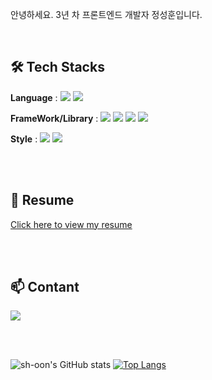 안녕하세요. 3년 차 프론트엔드 개발자 정성훈입니다.

<br />

## 🛠 Tech Stacks

**Language** : 
<span><img src="https://img.shields.io/badge/JavaScript-F7DF1E?style=flat-square&logo=JavaScript&logoColor=white"/></span>
<span><img src="https://img.shields.io/badge/TypeScript-3178C6?style=flat-square&logo=TypeScript&logoColor=white"/></span>


**FrameWork/Library** : 
<span><img src="https://img.shields.io/badge/React-61DAFB?style=flat-square&logo=React&logoColor=white"/></span>
<span><img src="https://img.shields.io/badge/Next.js-000000?style=flat-square&logo=Next.js&logoColor=white"/></span>
<span><img src="https://img.shields.io/badge/Vue.js-4FC08D?style=flat-square&logo=Vue.js&logoColor=white"/></span>
<span><img src="https://img.shields.io/badge/Nuxt.js-00DC82?style=flat-square&logo=Nuxt.js&logoColor=white"/> </span>


**Style** : 
<span><img src="https://img.shields.io/badge/Sass-CC6699?style=flat-square&logo=Sass&logoColor=white"/></span>
<span><img src="https://img.shields.io/badge/styled_components-DB7093?style=flat-square&logo=styled-components&logoColor=white"/></span>


<br />
<br />

## 📖 Resume

[Click here to view my resume](https://www.rallit.com/resumes/167685@jshyh1/%EC%A0%95%EC%84%B1%ED%9B%88?theme=VANILLA_BLUE)

<br />
<br />

## 📫 Contant

<span><a href="mailto:ajcjcjc@gmail.com"><img src="https://img.shields.io/badge/Gmail-D14836?style=flat-square&logo=gmail&logoColor=white"/></a></span>


<br />
<br />

![sh-oon's GitHub stats](https://github-readme-stats.vercel.app/api?username=sh-oon&hide=contribs,prs&show_icons=true&show=prs_merged&theme=prussian)
[![Top Langs](https://github-readme-stats.vercel.app/api/top-langs/?username=im-ian&layout=compact&theme=prussian)](https://github.com/sh-oon)
